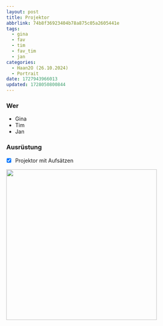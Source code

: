 ```yaml
---
layout: post
title: Projektor
abbrlink: 74b8f36923404b78a875c05a2605441e
tags:
  - gina
  - fav
  - tim
  - fav_tim
  - jan
categories:
  - Haan2O (26.10.2024)
  - Portrait
date: 1727943966013
updated: 1728050800844
---
```


### Wer

- Gina
- Tim
- Jan

### Ausrüstung

- [x] Projektor mit Aufsätzen

<img src=":/c1c47cb72b5b49f18317882726671a7f" width="400"/>
